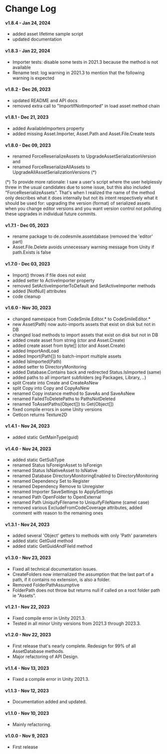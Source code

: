 # Change Log

#### v1.8.4 - Jan 24, 2024

- added asset lifetime sample script
- updated documentation

#### v1.8.3 - Jan 22, 2024

- Importer tests: disable some tests in 2021.3 because the method is not available
- Rename test: log warning in 2021.3 to mention that the following warning is expected

#### v1.8.2 - Dec 26, 2023

- updated README and API docs
- removed extra call to "ImportIfNotImported" in load asset method chain

#### v1.8.1 - Dec 21, 2023

- added AvailableImporters property
- added missing Asset.Importer, Asset.Path and Asset.File.Create tests

#### v1.8.0 - Dec 09, 2023

- renamed ForceReserializeAssets to UpgradeAssetSerializationVersion and
- renamed ForceReserializeAllAssets to UpgradeAllAssetSerializationVersions (*)

(*) To provide more rationale: I saw a user's script where the user helplessly threw in the usual candidates due to some issue, but this also included "ForceReserializeAssets". That's when I realized the name of the method only describes what it does internally but not its intent respectively what it should be used for: upgrading the version (format) of serialized assets when you change editor versions and you want version control not polluting these upgrades in individual future commits.

#### v1.7.1 - Dec 05, 2023

- rename package to de.codesmile.assetdabase (removed the 'editor' part)
- Asset.File.Delete avoids unnecessary warning message from Unity if path.Exists is false

#### v1.7.0 - Dec 03, 2023

- Import() throws if file does not exist
- added setter to ActiveImporter property
- removed SetActiveImporterToDefault and SetActiveImporter methods
- added [NotNull] attributes
- code cleanup

#### v1.6.0 - Nov 30, 2023

- changed namespace from CodeSmile.Editor.* to CodeSmileEditor.*
- new Asset(Path) now auto-imports assets that exist on disk but not in DB
- changed load methods to import assets that exist on disk but not in DB
- added create asset from string (ctor and Asset.Create)
- added create asset from byte[] (ctor and Asset.Create)
- added ImportAndLoad<T>
- added Import(Path[]) to batch-import multiple assets
- added IsImported(Path)
- added setter to DirectoryMonitoring
- added Database.Contains back and redirected Status.IsImported (same)
- added paths to all important subfolders (eg Packages, Library, ..)
- split Create into Create and CreateAsNew
- split Copy into Copy and CopyAsNew
- renamed Copy instance method to SaveAs and SaveAsNew
- renamed FailedToDeletePaths to PathsNotDeleted
- renamed ToAssetPaths(Object[]) to Get(Object[])
- fixed compile errors in some Unity versions 
- GetIcon returns Texture2D

#### v1.4.1 - Nov 24, 2023

- added static GetMainType(guid)

#### v1.4.0 - Nov 24, 2023

- added static GetSubType
- renamed Status IsForeignAsset to IsForeign
- renamed Status IsNativeAsset to IsNative
- renamed Database DirectoryMonitoringEnabled to DirectoryMonitoring
- renamed Dependency Set to Register
- renamed Dependency Remove to Unregister
- renamed Importer SaveSettings to ApplySettings
- renamed Path OpenFolder to OpenExternal
- renamed Path UniquifyFilename to UniquifyFileName (camel case)
- removed various ExcludeFromCodeCoverage attributes, added comment with reason to the remaining ones

#### v1.3.1 - Nov 24, 2023

- added several 'Object' getters to methods with only 'Path' parameters
- added static GetGuid method
- added static GetGuidAndFileId method

#### v1.3.0 - Nov 23, 2023

- Fixed all technical documentation issues.
- CreateFolders now internalized the assumption that the last part of a path, if it contains no extension, is also a folder. 
- Removed FolderPathAssumptive
- FolderPath does not throw but returns null if called on a root folder path ie "Assets".

#### v1.2.1 - Nov 22, 2023

- Fixed compile error in Unity 2021.3.
- Tested in all minor Unity versions from 2021.3 through 2023.3.

#### v1.2.0 - Nov 22, 2023

- First release that's nearly complete. Redesign for 99% of all AssetDatabase methods. 
- Major refactoring of API Design. 

#### v1.1.4 - Nov 13, 2023

- Fixed a compile error in Unity 2021.3.

#### v1.1.3 - Nov 12, 2023

- Documentation added and updated.

#### v1.1.0 - Nov 10, 2023

- Mainly refactoring.

#### v1.0.0 - Nov 9, 2023

- First release
